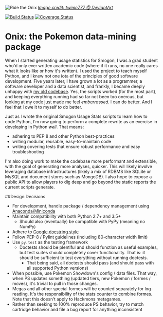 ![Ride the Onix](http://img06.deviantart.net/e96e/i/2014/359/b/8/the_rock_snake_by_twime777-d8b5eu8.png)
[_Image credit: twime777 @ DeviantArt_](http://twime777.deviantart.com/art/The-Rock-Snake-502457696)

[![Build Status](https://travis-ci.org/Antar1011/Onix.svg?branch=travis-integration)](https://travis-ci.org/Antar1011/Onix)
[![Coverage Status](https://coveralls.io/repos/github/Antar1011/Onix/badge.svg?branch=travis-integration)](https://coveralls.io/github/Antar1011/Onix?branch=travis-integration)

# Onix: the Pokemon data-mining package
When I started generating usage statistics for Smogon, I was a grad student
who'd only ever written academic code (where if it runs, no one really cares
what it looks like or how it's written). I used the project to teach myself
Python, and I knew not one iota of the principles of good software development.
Five years later, I have grown a lot as a programmer, a software developer and a
data scientist, and frankly, I became deeply unhappy with
[my old codebase](https://github.com/Antar1011/Smogon-Usage-Stats). Yes, the
scripts worked (for the most part), and keeping everything running had so far
not been too onerous, but looking at my code just made me feel *embarrassed*. I
can do better. And I feel that I owe it to myself *to* do better.

Just as I wrote the original Smogon Usage Stats scripts to learn how to code
Python, I'm now going to perform a complete rewrite as an exercise in developing
in Python *well*. That means:
  * adhering to PEP 8 and other Python best-practices
  * writing modular, reusable, easy-to-maintain code
  * writing covering tests that ensure robust performance and easy
  troubleshooting

I'm also doing work to make the codebase more performant and extensible, with
the goal of generating more analyses, quicker. This will likely involve
leveraging database infrastructures (likely a mix of RDBMS like SQLite or
MySQL and document stores such as MongoDB). I also hope to expose a public API
to allow players to dig deep and go beyond the static reports the current
scripts generate.

##Design Decisions
 * For development, handle package / dependency management using
 [Anaconda/Miniconda](https://www.continuum.io/why-anaconda)
 * Maintain compatibility with both Python 2.7+ and 3.5+
    * Should also (eventually) be compatible with PyPy (meaning no NumPy)
 * Adhere to [Google docstring style](
 http://sphinxcontrib-napoleon.readthedocs.io/en/latest/example_google.html)
 * Follow PEP-8 / Pylint guidelines (including 80-character width limit)
 * Use `py.test` as the testing framework
    * Doctests should be plentiful and should function as useful examples, but
    test suites should completely cover functionality. That is: it should be
    sufficient to test everything without running doctests.
        * That being said, all doctests should pass (and should pass with all
        supported Python versions)
 * When possible, use Pokemon Showdown's config / data files. That way, when
 PS updates something (updated tiers, new Pokemon / formes / moves), it's
 trivial to pull in those changes.
 * Megas and all other special formes will be counted separately for
 log-reading. It's the responsibility of the stats counter to combine formes.
 Note that this doesn't apply to Hackmons metagames.
 * Rather than seeking to 100% reproduce PS behavior, try to match cartridge
behavior and file a bug report for anything inconsistent
